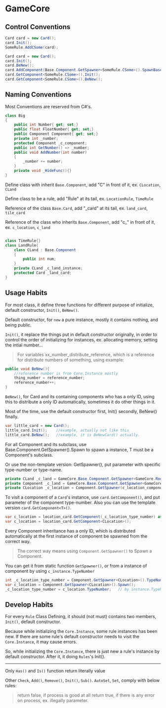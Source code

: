 # GameCore

## Control Conventions

```c#
Card card = new Card();
card.Init();
SomeRule.AddCSome(card);
```
```c#
Card card = new Card();
card.Init();
card.BeNew();
card.AddComponent(Base.Component.GetSpawner<SomeRule.CSome>().SpawnBase());
card.GetComponent<SomeRule.CSome>().Init();
card.GetComponent<SomeRule.CSome>().BeNew();
```


## Naming Conventions

Most Conventions are reserved from C#'s.

```c#
class Big
{
    public int Number{ get; set;}
    public float FloatNumber{ get; set;}
    public Component Component{ get; set;}
    private int _number;
    protected Component _c_component;
    public int GetNumber() => _number;
    public void AddNumber(int number)
    {
        _number += number;
    }
    private void _HideFunc(){}
}
```
Define class with inherit `Base.Component`, add "C" in front of it, ex. `CLocation`, `CLand`

Define class to be a rule, add "Rule" at its tail, ex. `LocationRule`, `TimeRule`

Reference of the class `Base.Card`, add "_card" at its tail, ex. `land_card`, `tile_card`

Reference of the class who inherits `Base.Component`, add "c_" in front of it, ex. `c_location`, `c_land`

```c#

class TimeRule{}
class LandRule{
    class CLand : Base.Component
    {
        public int num;
    }
    private CLand _c_land_instance;
    protected Card _land_card;
}
```

## Usage Habits

For most class, it define three functions for different purpose of initialize, default constructor, `Init()`, `BeNew()`.

Default constructor, for `new` a pure instance, mostly it contains nothing, and being public.

`Init()`, it replace the things put in default constructor originally, in order to control the order of initializing for instances, 
ex. allocating memory, setting the intial number...

> For variables xx_number_distribute_reference, which is a reference for distribute numbers of something, using example:
```c#
public void BeNew(){
    //reference number is from Core.Instance mostly 
    thing_number = reference_number;  
    reference_number++;
}
```

`BeNew()`, for Card and its containing components who has a only ID, using this to distribute a only ID automatically, sometimes it 
do other things in it.

Most of the time, use the default constructor first, Init() secondly, BeNew() finally.
```c#
var little_card = new Card();
little_card.Init();    //example, actually not like this
little_card.BeNew();   //example, it is BeNewCard() actually.
```

For all Component and its subclass, use Base.Component.GetSpawner<T>().Spawn to spawn a instance, T must be a Component's subclass.

Or use the non-template version: GetSpawner(), put parameter with specific type-number or type-name.

```c#
private CLand _c_land = GameCore.Base.Component.GetSpawner<GameCore.Root.LandRule.CLand>().Spawn();
private Component _c_land = GameCore.Base.Component.GetSpawner<GameCore.Root.LandRule.CLand>().SpawnBase();
private CLocation _c_location = Component.GetSpawner(c_location_component_type_number).Spawn() as CLocation;
```

To visit a component of a `Card`'s instance, use `card.GetComponent()`, and put parameter of the component type-number. Also you can use the template version `card.GetComponent<T>()`.

```c#
var c_location = location_card.GetComponent(_c_location_type_number) as CLocation; // need transformation
var c_location = location_card.GetComponent<CLocation>();
```

Every Component inheritance has a only ID, which is distributed automatically at the first instance of component be 
spawned from the correct way.
> The correct way means using `Component.GetSpawner()` to Spawn a Component.

You can get it from static function `GetSpawner()`, or from a instance of component by using `c_instance.TypeNumber`

```c#
int _c_location_type_number = Component.GetSpawner<CLocation>().TypeNumber; // by GetSpawner
var c_location = Component.GetSpawner<CLocation>().Spawn();
_c_location_type_number = c_location.TypeNumber;   // by instance.TypeNumber
```

## Develop Habits

For every `Rule` Class Defining, it should (not must) contains two members, `Init()`, default constructor.

Because while initializing the `Core.Instance`, some rule instances has been new. If there are some rule's default constructor 
needs to visit the `Core.Instance`, it may cause errors.

So, while initializing the `Core.Instance`, there is just new a rule's instance by default constructor. After it, it doing `Rules`'s Init().

---

Only `Has()` and `Is()` function return literally value

Other `Check`, `Add()`, `Remove()`, `Init()`, `Sub()`. `AutoSet`, `Set`, comply with below rules:
>return false, if process is good at all
>return true, if there is any error on process, ex. illegally parameter.
